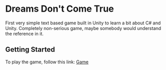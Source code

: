 # Dreams Don't Come True

First very simple text based game built in Unity to learn a bit about C# and Unity. Completely non-serious game, maybe somebody would understand the reference in it. 

## Getting Started

To play the game, follow this link: [Game](https://projectjimcs.github.io/dreamsdontcometrue/)